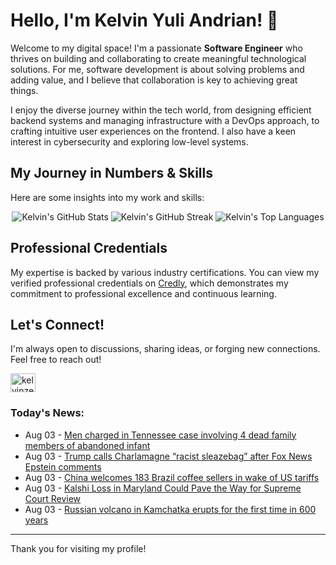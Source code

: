 # Hello, I'm Kelvin Yuli Andrian! 👋

Welcome to my digital space! I'm a passionate **Software Engineer** who thrives on building and collaborating to create meaningful technological solutions. For me, software development is about solving problems and adding value, and I believe that collaboration is key to achieving great things.

I enjoy the diverse journey within the tech world, from designing efficient backend systems and managing infrastructure with a DevOps approach, to crafting intuitive user experiences on the frontend. I also have a keen interest in cybersecurity and exploring low-level systems.

## My Journey in Numbers & Skills

Here are some insights into my work and skills:

<p align="center">
  <img src="https://github-readme-stats.vercel.app/api?username=kelvinzer0&show_icons=true&theme=radical" alt="Kelvin's GitHub Stats" />
  <img src="https://github-readme-streak-stats.herokuapp.com/?user=kelvinzer0&theme=radical" alt="Kelvin's GitHub Streak" />
  <img src="https://github-readme-stats.vercel.app/api/top-langs/?username=kelvinzer0&layout=compact&theme=radical" alt="Kelvin's Top Languages" />
</p>

## Professional Credentials

My expertise is backed by various industry certifications. You can view my verified professional credentials on [Credly](https://www.credly.com/users/kelvin-yuli-andrian/badges), which demonstrates my commitment to professional excellence and continuous learning.

## Let's Connect!

I'm always open to discussions, sharing ideas, or forging new connections. Feel free to reach out!

<p align="left">
    <a href="https://linkedin.com/in/kelvinzero" target="blank"><img align="center" src="https://cdn.jsdelivr.net/npm/simple-icons@3.0.1/icons/linkedin.svg" alt="kelvinzero" height="30" width="40" /></a>
</p>

### Today's News:

<!-- feed start -->
- Aug 03 - [Men charged in Tennessee case involving 4 dead family members of abandoned infant](https://www.yahoo.com/news/articles/2-men-charged-being-linked-162811924.html)
- Aug 03 - [Trump calls Charlamagne “racist sleazebag” after Fox News Epstein comments](https://www.yahoo.com/news/articles/trump-calls-charlamagne-racist-sleazebag-160724248.html)
- Aug 03 - [China welcomes 183 Brazil coffee sellers in wake of US tariffs](https://finance.yahoo.com/news/china-welcomes-183-brazil-coffee-144459936.html)
- Aug 03 - [Kalshi Loss in Maryland Could Pave the Way for Supreme Court Review](https://finance.yahoo.com/news/kalshi-loss-maryland-could-pave-140000505.html)
- Aug 03 - [Russian volcano in Kamchatka erupts for the first time in 600 years](https://www.yahoo.com/news/videos/russian-volcano-kamchatka-erupts-first-120851872.html)
<!-- feed end -->

---

Thank you for visiting my profile!